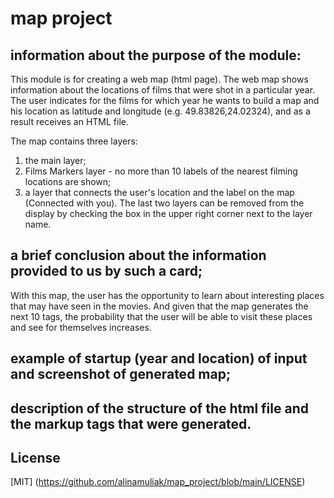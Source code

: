 # map project

## information about the purpose of the module:
This module is for creating a web map (html page).
The web map shows information about the locations of films that were shot in a particular year.
The user indicates for the films for which year he wants to build a map and his location as latitude and longitude (e.g. 49.83826,24.02324), and as a result receives an HTML file.

The map contains three layers:
1. the main layer;
2. Films Markers layer - no more than 10 labels of the nearest filming locations are shown;
3. a layer that connects the user's location and the label on the map (Connected with you).
The last two layers can be removed from the display by checking the box in the upper right corner next to the layer name.


## a brief conclusion about the information provided to us by such a card;

With this map, the user has the opportunity to learn about interesting places that may have seen in the movies. And given that the map generates the next 10 tags, the probability that the user will be able to visit these places and see for themselves increases.

## example of startup (year and location) of input and screenshot of generated map;
## description of the structure of the html file and the markup tags that were generated.


## License
[MIT] (https://github.com/alinamuliak/map_project/blob/main/LICENSE)